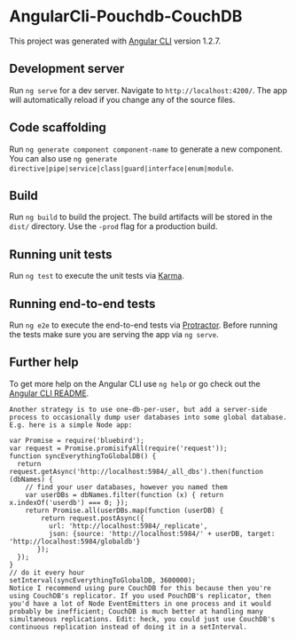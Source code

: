 # AngularCli-Pouchdb-CouchDB

This project was generated with [Angular CLI](https://github.com/angular/angular-cli) version 1.2.7.

## Development server

Run `ng serve` for a dev server. Navigate to `http://localhost:4200/`. The app will automatically reload if you change any of the source files.

## Code scaffolding

Run `ng generate component component-name` to generate a new component. You can also use `ng generate directive|pipe|service|class|guard|interface|enum|module`.

## Build

Run `ng build` to build the project. The build artifacts will be stored in the `dist/` directory. Use the `-prod` flag for a production build.

## Running unit tests

Run `ng test` to execute the unit tests via [Karma](https://karma-runner.github.io).

## Running end-to-end tests

Run `ng e2e` to execute the end-to-end tests via [Protractor](http://www.protractortest.org/).
Before running the tests make sure you are serving the app via `ng serve`.

## Further help

To get more help on the Angular CLI use `ng help` or go check out the [Angular CLI README](https://github.com/angular/angular-cli/blob/master/README.md).

```
Another strategy is to use one-db-per-user, but add a server-side process to occasionally dump user databases into some global database. E.g. here is a simple Node app:

var Promise = require('bluebird');
var request = Promise.promisifyAll(require('request'));
function syncEverythingToGlobalDB() {
  return request.getAsync('http://localhost:5984/_all_dbs').then(function (dbNames) {
    // find your user databases, however you named them
    var userDBs = dbNames.filter(function (x) { return x.indexOf('userdb') === 0; });
    return Promise.all(userDBs.map(function (userDB) {
        return request.postAsync({
          url: 'http://localhost:5984/_replicate',
          json: {source: 'http://localhost:5984/' + userDB, target: 'http://localhost:5984/globaldb'}
       });
  });
}
// do it every hour
setInterval(syncEverythingToGlobalDB, 3600000);
Notice I recommend using pure CouchDB for this because then you're using CouchDB's replicator. If you used PouchDB's replicator, then you'd have a lot of Node EventEmitters in one process and it would probably be inefficient; CouchDB is much better at handling many simultaneous replications. Edit: heck, you could just use CouchDB's continuous replication instead of doing it in a setInterval.
```
